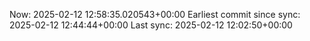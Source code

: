 Now: 2025-02-12 12:58:35.020543+00:00 Earliest commit since sync: 2025-02-12 12:44:44+00:00 Last sync: 2025-02-12 12:02:50+00:00

